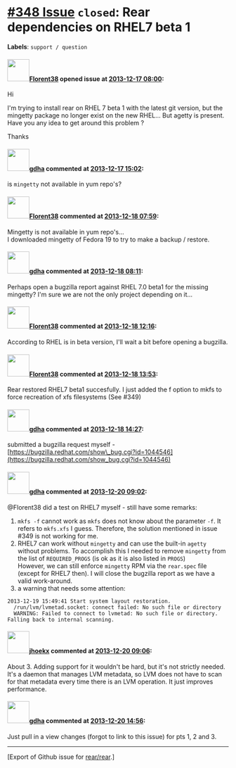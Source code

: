 [\#348 Issue](https://github.com/rear/rear/issues/348) `closed`: Rear dependencies on RHEL7 beta 1
==================================================================================================

**Labels**: `support / question`

#### <img src="https://avatars.githubusercontent.com/u/2429198?v=4" width="50">[Florent38](https://github.com/Florent38) opened issue at [2013-12-17 08:00](https://github.com/rear/rear/issues/348):

Hi

I'm trying to install rear on RHEL 7 beta 1 with the latest git version,
but the mingetty package no longer exist on the new RHEL... But agetty
is present.  
Have you any idea to get around this problem ?

Thanks

#### <img src="https://avatars.githubusercontent.com/u/888633?u=cdaeb31efcc0048d3619651aa18dd4b76e636b21&v=4" width="50">[gdha](https://github.com/gdha) commented at [2013-12-17 15:02](https://github.com/rear/rear/issues/348#issuecomment-30757589):

is `mingetty` not available in yum repo's?

#### <img src="https://avatars.githubusercontent.com/u/2429198?v=4" width="50">[Florent38](https://github.com/Florent38) commented at [2013-12-18 07:59](https://github.com/rear/rear/issues/348#issuecomment-30823185):

Mingetty is not available in yum repo's...  
I downloaded mingetty of Fedora 19 to try to make a backup / restore.

#### <img src="https://avatars.githubusercontent.com/u/888633?u=cdaeb31efcc0048d3619651aa18dd4b76e636b21&v=4" width="50">[gdha](https://github.com/gdha) commented at [2013-12-18 08:11](https://github.com/rear/rear/issues/348#issuecomment-30823667):

Perhaps open a bugzilla report against RHEL 7.0 beta1 for the missing
mingetty? I'm sure we are not the only project depending on it...

#### <img src="https://avatars.githubusercontent.com/u/2429198?v=4" width="50">[Florent38](https://github.com/Florent38) commented at [2013-12-18 12:16](https://github.com/rear/rear/issues/348#issuecomment-30837057):

According to RHEL is in beta version, I'll wait a bit before opening a
bugzilla.

#### <img src="https://avatars.githubusercontent.com/u/2429198?v=4" width="50">[Florent38](https://github.com/Florent38) commented at [2013-12-18 13:53](https://github.com/rear/rear/issues/348#issuecomment-30842731):

Rear restored RHEL7 beta1 succesfully. I just added the f option to mkfs
to force recreation of xfs filesystems (See \#349)

#### <img src="https://avatars.githubusercontent.com/u/888633?u=cdaeb31efcc0048d3619651aa18dd4b76e636b21&v=4" width="50">[gdha](https://github.com/gdha) commented at [2013-12-18 14:27](https://github.com/rear/rear/issues/348#issuecomment-30845151):

submitted a bugzilla request myself -
[https://bugzilla.redhat.com/show\_bug.cgi?id=1044546](https://bugzilla.redhat.com/show_bug.cgi?id=1044546)

#### <img src="https://avatars.githubusercontent.com/u/888633?u=cdaeb31efcc0048d3619651aa18dd4b76e636b21&v=4" width="50">[gdha](https://github.com/gdha) commented at [2013-12-20 09:02](https://github.com/rear/rear/issues/348#issuecomment-30996771):

@Florent38 did a test on RHEL7 myself - still have some remarks:

1.  `mkfs -f` cannot work as `mkfs` does not know about the parameter
    `-f`. It refers to `mkfs.xfs` I guess. Therefore, the solution
    mentioned in issue \#349 is not working for me.
2.  RHEL7 can work without `mingetty` and can use the built-in `agetty`
    without problems. To accomplish this I needed to remove `mingetty`
    from the list of `REQUIRED_PROGS` (is ok as it is also listed in
    `PROGS`)  
    However, we can still enforce `mingetty` RPM via the `rear.spec`
    file (except for RHEL7 then). I will close the bugzilla report as we
    have a valid work-around.
3.  a warning that needs some attention:

<!-- -->

    2013-12-19 15:49:41 Start system layout restoration.
      /run/lvm/lvmetad.socket: connect failed: No such file or directory
      WARNING: Failed to connect to lvmetad: No such file or directory. Falling back to internal scanning.

#### <img src="https://avatars.githubusercontent.com/u/783473?v=4" width="50">[jhoekx](https://github.com/jhoekx) commented at [2013-12-20 09:06](https://github.com/rear/rear/issues/348#issuecomment-30996921):

About 3. Adding support for it wouldn't be hard, but it's not strictly
needed. It's a daemon that manages LVM metadata, so LVM does not have to
scan for that metadata every time there is an LVM operation. It just
improves performance.

#### <img src="https://avatars.githubusercontent.com/u/888633?u=cdaeb31efcc0048d3619651aa18dd4b76e636b21&v=4" width="50">[gdha](https://github.com/gdha) commented at [2013-12-20 14:56](https://github.com/rear/rear/issues/348#issuecomment-31014647):

Just pull in a view changes (forgot to link to this issue) for pts 1, 2
and 3.

------------------------------------------------------------------------

\[Export of Github issue for
[rear/rear](https://github.com/rear/rear).\]
